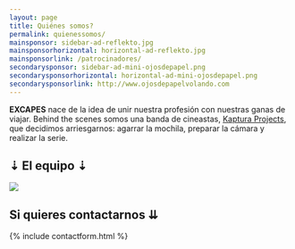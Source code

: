 ```yaml
---
layout: page
title: Quiénes somos?
permalink: quienessomos/
mainsponsor: sidebar-ad-reflekto.jpg
mainsponsorhorizontal: horizontal-ad-reflekto.jpg
mainsponsorlink: /patrocinadores/
secondarysponsor: sidebar-ad-mini-ojosdepapel.png
secondarysponsorhorizontal: horizontal-ad-mini-ojosdepapel.png
secondarysponsorlink: http://www.ojosdepapelvolando.com
---
```


<div class="about_info">
<b>E<span class="xtext">X</span>CAPES</b> nace de la idea de unir nuestra profesión con nuestras ganas de viajar. Behind the scenes somos una banda de cineastas, <a href="http://kapturaprojects.com">Kaptura Projects</a>, que decidimos arriesgarnos: agarrar la mochila, preparar la cámara y realizar la serie.
</div>

<h2 class="about_doc_h2">⇣ El equipo ⇣</h2>
<div class="main_about">
		<!--<iframe src="https://www.youtube.com/embed/tPEE9ZwTmy0" frameborder="0" allowfullscreen></iframe>-->
		<img src="{{ site.baseurl }}images/layout/nosotros.png">
</div>

<h2 class="about_contact_h2">Si quieres contactarnos ⇊</h2>

{% include contactform.html %}
